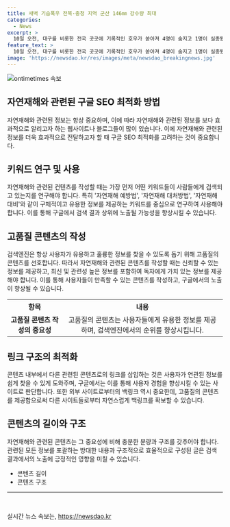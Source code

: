 ```yaml
---
title: 새벽 기습폭우 전북·충청 지역 군산 146㎜ 강수량 최대
categories:
  - News
excerpt: >
  10일 오전, 대구를 비롯한 전국 곳곳에 기록적인 호우가 쏟아져 4명이 숨지고 1명이 실종됐다. 강수량 역대 최고치를 기록한 전북과 충남 지역에서는 산사태와 가축 피해가 발생했고, 560건의 공공시설 피해와 969.2㏊의 농작물 침수로 3258가구 4526명이 대피했다. 지하 1층까지 물에 잠긴 오피스텔에서 시신 발견, 집 무너져 70대 남성 숨지는 등 잇따른 참사가 발생했다. 전날까지는 경북에 집중됐던 피해가 충북·충남·전북으로 확대되고 있다.
feature_text: >
  10일 오전, 대구를 비롯한 전국 곳곳에 기록적인 호우가 쏟아져 4명이 숨지고 1명이 실종됐다. 강수량 역대 최고치를 기록한 전북과 충남 지역에서는 산사태와 가축 피해가 발생했고, 560건의 공공시설 피해와 969.2㏊의 농작물 침수로 3258가구 4526명이 대피했다. 지하 1층까지 물에 잠긴 오피스텔에서 시신 발견, 집 무너져 70대 남성 숨지는 등 잇따른 참사가 발생했다. 전날까지는 경북에 집중됐던 피해가 충북·충남·전북으로 확대되고 있다.
image: 'https://newsdao.kr/res/images/meta/newsdao_breakingnews.jpg'
---
```


<p><img src="https://newsdao.kr/res/images/meta/newsdao_breakingnews.jpg" alt="ontimetimes 속보" /></p>

<h2 data-ke-size="size26">자연재해와 관련된 구글 SEO 최적화 방법</h2>

<p data-ke-size="size16">자연재해와 관련된 정보는 항상 중요하며, 이에 따라 자연재해와 관련된 정보를 보다 효과적으로 알리고자 하는 웹사이트나 블로그들이 많이 있습니다. 이에 자연재해와 관련된 정보를 더욱 효과적으로 전달하고자 할 때 구글 SEO 최적화를 고려하는 것이 중요합니다.</p>

<h2 data-ke-size="size20">키워드 연구 및 사용</h2>

<p data-ke-size="size16">자연재해와 관련된 컨텐츠를 작성할 때는 가장 먼저 어떤 키워드들이 사람들에게 검색되고 있는지를 연구해야 합니다. 특히 '자연재해 예방법', '자연재해 대처방법', '자연재해 대비'와 같이 구체적이고 유용한 정보를 제공하는 키워드를 중심으로 연구하여 사용해야 합니다. 이를 통해 구글에서 검색 결과 상위에 노출될 가능성을 향상시킬 수 있습니다.</p>

<h2 data-ke-size="size20">고품질 콘텐츠의 작성</h2>

<p data-ke-size="size16">검색엔진은 항상 사용자가 유용하고 훌륭한 정보를 찾을 수 있도록 돕기 위해 고품질의 콘텐츠를 선호합니다. 따라서 자연재해와 관련된 콘텐츠를 작성할 때는 신뢰할 수 있는 정보를 제공하고, 최신 및 관련성 높은 정보를 포함하여 독자에게 가치 있는 정보를 제공해야 합니다. 이를 통해 사용자들이 만족할 수 있는 콘텐츠를 작성하고, 구글에서의 노출이 향상될 수 있습니다.</p>

<table>
  <tr>
    <th>항목</th>
    <th>내용</th>
  </tr>
  <tr>
    <td style="text-align: center; height: 17px;"><b>고품질 콘텐츠 작성의 중요성</b></td>
    <td style="text-align: center; height: 17px;">고품질의 콘텐츠는 사용자들에게 유용한 정보를 제공하며, 검색엔진에서의 순위를 향상시킵니다.</td>
  </tr>
</table>

<h2 data-ke-size="size20">링크 구조의 최적화</h2>

<p data-ke-size="size16">콘텐츠 내부에서 다른 관련된 콘텐츠로의 링크를 삽입하는 것은 사용자가 연관된 정보를 쉽게 찾을 수 있게 도와주며, 구글에서는 이를 통해 사용자 경험을 향상시킬 수 있는 사이트로 판단합니다. 또한 외부 사이트로부터의 백링크 역시 중요한데, 고품질의 콘텐츠를 제공함으로써 다른 사이트들로부터 자연스럽게 백링크를 확보할 수 있습니다.</p>

<h2 data-ke-size="size20">콘텐츠의 길이와 구조</h2>

<p data-ke-size="size16">자연재해와 관련된 콘텐츠는 그 중요성에 비해 충분한 분량과 구조를 갖추어야 합니다. 관련된 모든 정보를 포괄하는 방대한 내용과 구조적으로 효율적으로 구성된 글은 검색 결과에서의 노출에 긍정적인 영향을 미칠 수 있습니다.</p>

<ul>
  <li>콘텐츠 길이</li>
  <li>콘텐츠 구조</li>
</ul>

<hr>

<p data-ke-size="size16">&nbsp;</p>
실시간 뉴스 속보는, <a href="https://newsdao.kr" rel="dofollow">https://newsdao.kr</a>


